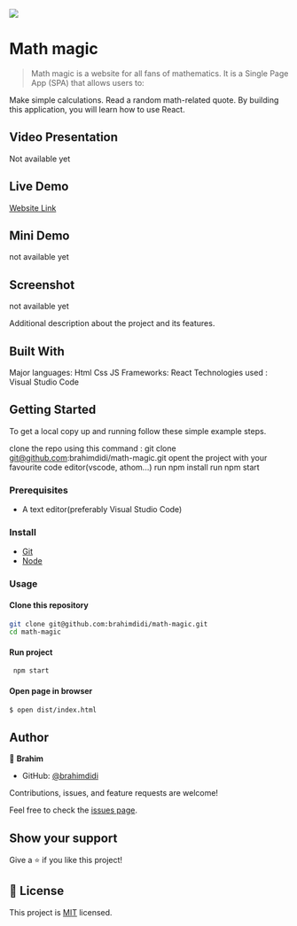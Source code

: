 ![](https://img.shields.io/badge/Microverse-blueviolet)

# Math magic

> Math magic is a website for all fans of mathematics. It is a Single Page App (SPA) that allows users to:

Make simple calculations.
Read a random math-related quote.
By building this application, you will learn how to use React.
## Video Presentation 

Not available yet

## Live Demo

[Website Link](https://brahimdidi.github.io/math-magic/)

## Mini Demo
not available yet

## Screenshot
not available yet

Additional description about the project and its features.

## Built With
Major languages: Html Css JS
Frameworks: React
Technologies used : Visual Studio Code

## Getting Started

To get a local copy up and running follow these simple example steps.

clone the repo using this command : git clone git@github.com:brahimdidi/math-magic.git
opent the project with your favourite code editor(vscode, athom...)
run npm install 
run npm start

### Prerequisites

- A text editor(preferably Visual Studio Code)

### Install

- [Git](https://git-scm.com/downloads)
- [Node](https://nodejs.org/en/download/)

### Usage

#### Clone this repository

```bash
git clone git@github.com:brahimdidi/math-magic.git
cd math-magic
```

#### Run project

```bash
 npm start
```

#### Open page in browser

```bash
$ open dist/index.html
```

## Author


👤 **Brahim**

- GitHub: [@brahimdidi](https://github.com/brahimdidi)


Contributions, issues, and feature requests are welcome!

Feel free to check the [issues page](../../issues/).

## Show your support

Give a ⭐️ if you like this project!

## 📝 License

This project is [MIT](./MIT.md) licensed.

